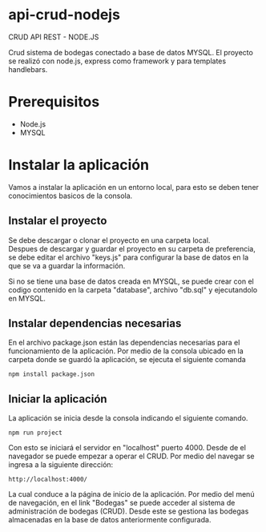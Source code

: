 # api-crud-nodejs
CRUD API REST - NODE.JS

Crud sistema de bodegas conectado a base de datos MYSQL.
El proyecto se realizó con node.js, express como framework y para templates handlebars.

# Prerequisitos
- Node.js
- MYSQL

# Instalar la aplicación
Vamos a instalar la aplicación en un entorno local, para esto se deben tener conocimientos basicos de la consola.

## Instalar el proyecto
Se debe descargar o clonar el proyecto en una carpeta local.  
Despues de descargar y guardar el proyecto en su carpeta de preferencia, se debe editar el archivo "keys.js" para configurar la base de datos en la que se va a guardar la información.

Si no se tiene una base de datos creada en MYSQL, se puede crear con el codigo contenido en la carpeta "database", archivo "db.sql" y ejecutandolo en MYSQL.

## Instalar dependencias necesarias
En el archivo package.json están las dependencias necesarias para el funcionamiento de la aplicación. Por medio de la consola ubicado en la carpeta donde se guardó la aplicación,
se ejecuta el siguiente comanda

```
npm install package.json
```


## Iniciar la aplicación
La aplicación se inicia desde la consola indicando el siguiente comando.

```
npm run project
```

Con esto se iniciará el servidor en "localhost" puerto 4000. Desde de el navegador se puede empezar a operar el CRUD. Por medio del navegar se ingresa a la siguiente dirección:
```
http://localhost:4000/
```
La cual conduce a la página de inicio de la aplicación. Por medio del menú de navegación, en el link "Bodegas" se puede acceder al sistema de administración de bodegas (CRUD).
Desde este se gestiona las bodegas almacenadas en la base de datos anteriormente configurada.
